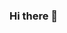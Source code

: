 ### Hi there 👋

<!--
**Caleb52349/Caleb52349** is a ✨ _special_ ✨ repository because its `README.md` (this file) appears on your GitHub profile.

I'm a Computer Engineer student with experience in making website design projects. Developing creative and functional UI/UX designs using Adobe XD, database designs, creating numerous simple to complex queries. Possess in-depth knowledge of database development, MSSQL Server, Software development, object-oriented programming, Java, and C# to make functional-able applications.

- 🔭 I’m currently working on ... Projects
- 🌱 I’m currently learning Flutter 
- 👯 I’m looking to collaborate on a potential project
- 🤔 I’m looking for help with codes/site redesign
- 💬 Ask me about Sql ,OOP and Project ideas and how to get started
- 📫 How to reach me: ...
- 😄 Pronouns: he/Him
- ⚡ Fun fact: i enjoy watching lots of youtube videos in my free time.

Skills & Speciality
